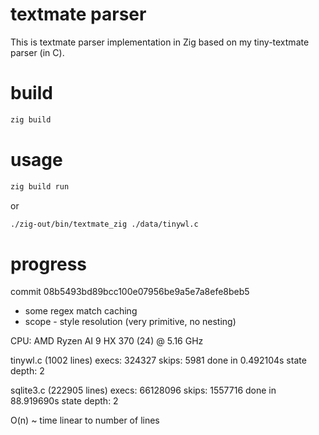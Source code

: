 # textmate parser

This is textmate parser implementation in Zig based on my tiny-textmate parser (in C).

# build

```sh
zig build
```

# usage

```sh
zig build run
```
or
```sh
./zig-out/bin/textmate_zig ./data/tinywl.c
```

# progress

commit 08b5493bd89bcc100e07956be9a5e7a8efe8beb5 
* some regex match caching
* scope - style resolution (very primitive, no nesting)

CPU: AMD Ryzen AI 9 HX 370 (24) @ 5.16 GHz

tinywl.c (1002 lines)
execs: 324327
skips: 5981
done in 0.492104s
state depth: 2

sqlite3.c (222905 lines)
execs: 66128096
skips: 1557716
done in 88.919690s
state depth: 2

O(n) ~ time linear to number of lines
